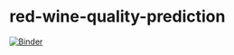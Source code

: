 # red-wine-quality-prediction
[![Binder](https://mybinder.org/badge_logo.svg)](https://mybinder.org/v2/gh/eng-akash/red-wine-quality-prediction/HEAD)
